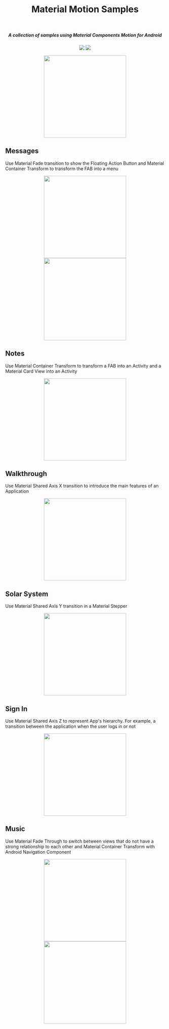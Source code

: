 <h1 align="center">Material Motion Samples</h1></br>

<h5 align="center">
A collection of samples using Material Components Motion for Android
</h5>

<p align="center">
<img src="https://github.com/serbelga/material_motion_samples/workflows/Android%20CI/badge.svg">
<img src="https://img.shields.io/badge/API-24%2B-brightgreen.svg?style=flat">
</p>

<p align="center">
<img width="260" src="./screenshots/menu.png">
</p>

<h2>Messages</h2>

Use Material Fade transition to show the Floating Action Button and Material Container Transform to transform the FAB into a menu

<p align="center">
  <img align="center" src="./screenshots/fade_fab.gif" width="260">
  <img align="center" width="260" src="./screenshots/fab_to_menu.gif">
</p>

<h2>Notes</h2>

Use Material Container Transform to transform a FAB into an Activity and a Material Card View into an Activity

<p align="center">
  <img align="center" src="./screenshots/fab_to_activity.gif" width="260">
</p>

<h2>Walkthrough</h2>

Use Material Shared Axis X transition to introduce the main features of an Application

<p align="center">
  <img align="center" src="./screenshots/shared_axis_x.gif" width="260">
</p>


<h2>Solar System</h2>

Use Material Shared Axis Y transition in a Material Stepper

<p align="center">
  <img align="center" src="./screenshots/shared_axis_y.gif" width="260">
</p>

<h2>Sign In</h2>

Use Material Shared Axis Z to represent App's hierarchy. For example, a transition between the application when the user logs in or not

<p align="center">
  <img align="center" src="./screenshots/shared_axis_z.gif" width="260">
</p>

<h2>Music</h2>

Use Material Fade Through to switch between views that do not have a strong relationship to each other and Material Container Transform with Android Navigation Component

<p align="center">
  <img align="center" src="./screenshots/fade_through.gif" width="260">
  <img align="center" src="./screenshots/navigation_container_transform.gif" width="260">
</p>
